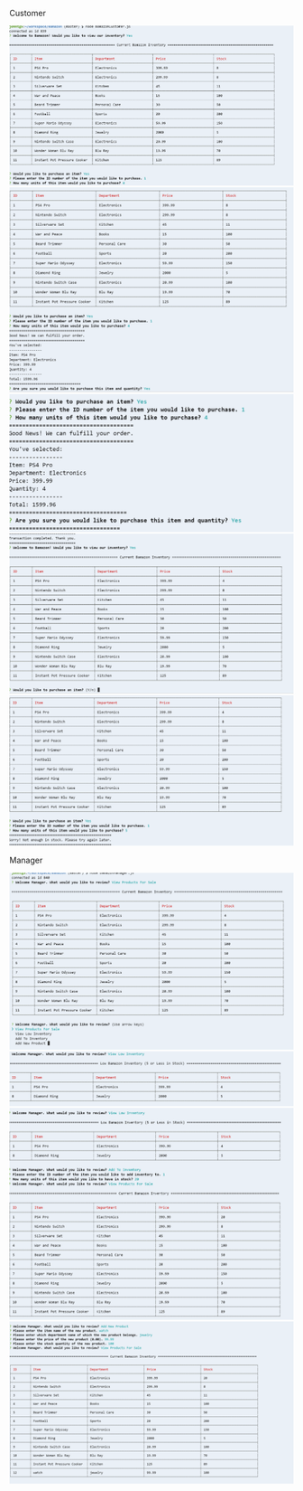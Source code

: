 Customer 

![bamazonCustomerPart1](https://github.com/johntg5/Bamazon/blob/master/Images/bamazonCustomerPart%201.PNG)
![bamazonCustomerPart2](https://github.com/johntg5/Bamazon/blob/master/Images/bamazonCustomerPart2.PNG)
![bamazonCustomerPart3](https://github.com/johntg5/Bamazon/blob/master/Images/bamazonCustomerPart3.PNG)
![bamazonCustomerPart4](https://github.com/johntg5/Bamazon/blob/master/Images/bamazonCustomerPart4.PNG)
![bamazonCustomerPart5](https://github.com/johntg5/Bamazon/blob/master/Images/bamazonCustomerPart5.PNG)

Manager

![bamazonManagerPart1](https://github.com/johntg5/Bamazon/blob/master/Images/bamazonManagerPart1.PNG)
![bamazonManagerPart2](https://github.com/johntg5/Bamazon/blob/master/Images/bamazonManagerPart2.PNG)
![bamazonManagerPart3](https://github.com/johntg5/Bamazon/blob/master/Images/bamazonManagerPart3.PNG)
![bamazonManagerPart4](https://github.com/johntg5/Bamazon/blob/master/Images/bamazonManagerPart4.PNG)
